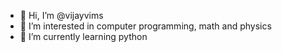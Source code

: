 - 👋 Hi, I’m @vijayvims
- 👀 I’m interested in computer programming, math and physics
- 🌱 I’m currently learning python


<!---
vijayvims/vijayvims is a ✨ special ✨ repository because its `README.md` (this file) appears on your GitHub profile.
You can click the Preview link to take a look at your changes.
--->
